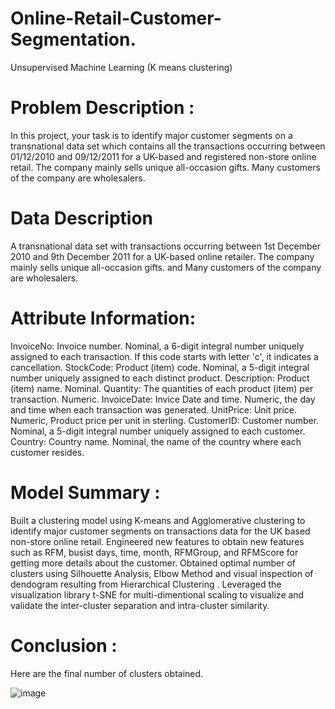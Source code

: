 # Online-Retail-Customer-Segmentation.
Unsupervised Machine Learning (K means clustering)

# Problem Description :
In this project, your task is to identify major customer segments on a transnational data set which contains all the transactions occurring between 01/12/2010 and 09/12/2011 for a UK-based and registered non-store online retail. The company mainly sells unique all-occasion gifts. Many customers of the company are wholesalers.

# Data Description
A transnational data set with transactions occurring between 1st December 2010 and 9th December 2011 for a UK-based online retailer. The company mainly sells unique all-occasion gifts. and Many customers of the company are wholesalers.

# Attribute Information:
InvoiceNo: Invoice number. Nominal, a 6-digit integral number uniquely assigned to each transaction. If this code starts with letter 'c', it indicates a cancellation. StockCode: Product (item) code. Nominal, a 5-digit integral number uniquely assigned to each distinct product. Description: Product (item) name. Nominal. Quantity: The quantities of each product (item) per transaction. Numeric. InvoiceDate: Invice Date and time. Numeric, the day and time when each transaction was generated. UnitPrice: Unit price. Numeric, Product price per unit in sterling. CustomerID: Customer number. Nominal, a 5-digit integral number uniquely assigned to each customer. Country: Country name. Nominal, the name of the country where each customer resides.

# Model Summary :
Built a clustering model using K-means and Agglomerative clustering to identify major customer segments on transactions data for the UK based non-store online retail. Engineered new features to obtain new features such as RFM, busist days, time, month, RFMGroup, and RFMScore for getting more details about the customer. Obtained optimal number of clusters using Silhouette Analysis, Elbow Method and visual inspection of dendogram resulting from Hierarchical Clustering . Leveraged the visualization library t-SNE for multi-dimentional scaling to visualize and validate the inter-cluster separation and intra-cluster similarity.

# Conclusion :
Here are the final number of clusters obtained.

![image](https://user-images.githubusercontent.com/90926349/183010737-6a17b782-eb13-47fe-ba10-76cfb22694b5.png)
